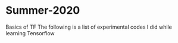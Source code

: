 # Summer-2020
Basics of TF 
The following is a list of experimental codes I did while learning Tensorflow
